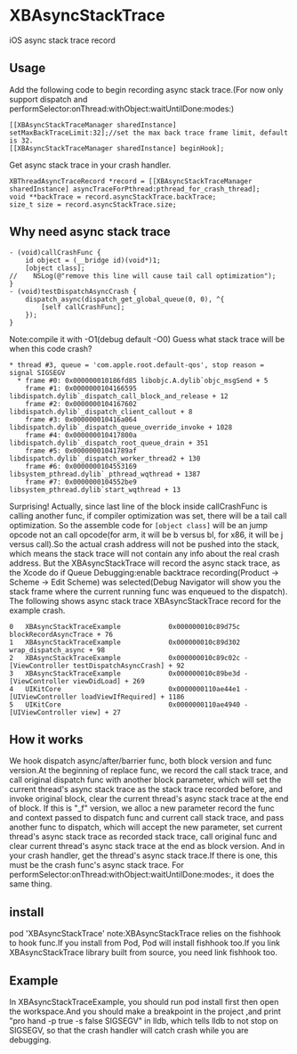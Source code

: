 # XBAsyncStackTrace
iOS async stack trace record
## Usage
Add the following code to begin recording async stack trace.(For now only support dispatch and performSelector:onThread:withObject:waitUntilDone:modes:)
```
[[XBAsyncStackTraceManager sharedInstance] setMaxBackTraceLimit:32];//set the max back trace frame limit, default is 32.
[[XBAsyncStackTraceManager sharedInstance] beginHook];
```
Get async stack trace in your crash handler.
```
XBThreadAsyncTraceRecord *record = [[XBAsyncStackTraceManager sharedInstance] asyncTraceForPthread:pthread_for_crash_thread];
void **backTrace = record.asyncStackTrace.backTrace;
size_t size = record.asyncStackTrace.size;
```
## Why need async stack trace
```
- (void)callCrashFunc {
    id object = (__bridge id)(void*)1;
    [object class];
//    NSLog(@"remove this line will cause tail call optimization");
}
- (void)testDispatchAsyncCrash {
    dispatch_async(dispatch_get_global_queue(0, 0), ^{
        [self callCrashFunc];
    });
}
```
Note:compile it with -O1(debug default -O0)
Guess what stack trace will be when this code crash? 
```
* thread #3, queue = 'com.apple.root.default-qos', stop reason = signal SIGSEGV
  * frame #0: 0x000000010186fd85 libobjc.A.dylib`objc_msgSend + 5
    frame #1: 0x0000000104166595 libdispatch.dylib`_dispatch_call_block_and_release + 12
    frame #2: 0x0000000104167602 libdispatch.dylib`_dispatch_client_callout + 8
    frame #3: 0x000000010416a064 libdispatch.dylib`_dispatch_queue_override_invoke + 1028
    frame #4: 0x000000010417800a libdispatch.dylib`_dispatch_root_queue_drain + 351
    frame #5: 0x00000001041789af libdispatch.dylib`_dispatch_worker_thread2 + 130
    frame #6: 0x0000000104553169 libsystem_pthread.dylib`_pthread_wqthread + 1387
    frame #7: 0x0000000104552be9 libsystem_pthread.dylib`start_wqthread + 13
```
Surprising!
Actually, since last line of the block inside callCrashFunc is calling another func, if compiler optimization was set, there will be a tail call optimization. So the assemble code for `[object class]` will be an jump opcode not an call opcode(for arm, it will be b versus bl, for x86, it will be j versus call).So the actual crash address will not be pushed into the stack, which means the stack trace will not contain any info about the real crash address.
But the XBAsyncStackTrace will record the async stack trace, as the Xcode do if Queue Debugging:enable backtrace recording(Product -> Scheme -> Edit Scheme) was selected(Debug Navigator will show you the stack frame where the current running func was enqueued to the dispatch). The following shows async stack trace XBAsyncStackTrace record for the example crash.
```
0   XBAsyncStackTraceExample            0x000000010c89d75c blockRecordAsyncTrace + 76
1   XBAsyncStackTraceExample            0x000000010c89d302 wrap_dispatch_async + 98
2   XBAsyncStackTraceExample            0x000000010c89c02c -[ViewController testDispatchAsyncCrash] + 92
3   XBAsyncStackTraceExample            0x000000010c89be3d -[ViewController viewDidLoad] + 269
4   UIKitCore                           0x0000000110ae44e1 -[UIViewController loadViewIfRequired] + 1186
5   UIKitCore                           0x0000000110ae4940 -[UIViewController view] + 27
```
## How it works
We hook dispatch async/after/barrier func, both block version and func version.At the beginning of replace func, we record the call stack trace, and call original dispatch func with another block parameter, which will set the current thread's async stack trace as the stack trace recorded before, and invoke original block, clear the current thread's async stack trace at the end of block.
If this is "_f" version, we alloc a new parameter record the func and context passed to dispatch func and current call stack trace, and pass another func to dispatch, which will accept the new parameter, set current thread's async stack trace as recorded stack trace, call original func and clear current thread's async stack trace at the end as block version.
And in your crash handler, get the thread's async stack trace.If there is one, this must be the crash func's async stack trace.
For performSelector:onThread:withObject:waitUntilDone:modes:, it does the same thing.
## install
pod 'XBAsyncStackTrace'
note:XBAsyncStackTrace relies on the fishhook to hook func.If you install from Pod, Pod will install fishhook too.If you link XBAsyncStackTrace library built from source, you need link fishhook too.
## Example
In XBAsyncStackTraceExample, you should run pod install first then open the workspace.And you should make a breakpoint in the project ,and print "pro hand -p true -s false SIGSEGV" in lldb, which tells lldb to not stop on SIGSEGV, so that the crash handler will catch crash while you are debugging.

